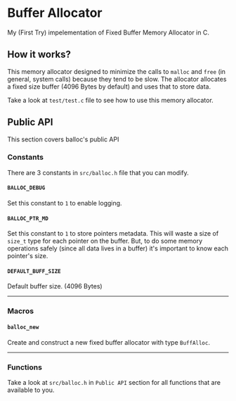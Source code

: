 # Buffer Allocator

My (First Try) impelementation of Fixed Buffer Memory Allocator in C.


## How it works?

This memory allocator designed to minimize the calls to `malloc` and `free` (in general, system calls) because they
tend to be slow. The allocator allocates a fixed size buffer (4096 Bytes by default) and uses that to store data.

Take a look at `test/test.c` file to see how to use this memory allocator.


## Public API

This section covers balloc's public API

### Constants

There are 3 constants in `src/balloc.h` file that you can modify.

#### `BALLOC_DEBUG`
Set this constant to `1` to enable logging.

#### `BALLOC_PTR_MD`
Set this constant to `1` to store pointers metadata. This will waste a size of `size_t` type for each pointer on the buffer.
But, to do some memory operations safely (since all data lives in a buffer) it's important to know each pointer's size.

#### `DEFAULT_BUFF_SIZE`
Default buffer size. (4096 Bytes)

---

### Macros

#### `balloc_new`
Create and construct a new fixed buffer allocator with type `BuffAlloc`.

---

### Functions

Take a look at `src/balloc.h` in `Public API` section for all functions that are available to you.
